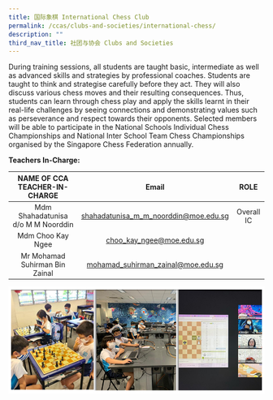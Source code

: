 ```yaml
---
title: 国际象棋 International Chess Club
permalink: /ccas/clubs-and-societies/international-chess/
description: ""
third_nav_title: 社团与协会 Clubs and Societies
---
```

During training sessions, all students are taught basic, intermediate as well as advanced skills and strategies by professional coaches. Students are taught to think and strategise carefully before they act. They will also discuss various chess moves and their resulting consequences. Thus, students can learn through chess play and apply the skills learnt in their real-life challenges by seeing connections and demonstrating values such as perseverance and respect towards their opponents. Selected members will be able to participate in the National Schools Individual Chess Championships and National Inter School Team Chess Championships organised by the Singapore Chess Federation annually.&nbsp;

**Teachers In-Charge:**

|  NAME OF CCA<br>TEACHER-IN-CHARGE  |                 Email                 |    ROLE    |
|:----------------------------------:|:-------------------------------------:|:----------:|
| Mdm Shahadatunisa d/o M M Noorddin | shahadatunisa_m_m_noorddin@moe.edu.sg | Overall IC |
|          Mdm Choo Kay Ngee         |        choo_kay_ngee@moe.edu.sg       |            |
|   Mr Mohamad Suhirman Bin Zainal   |   mohamad_suhirman_zainal@moe.edu.sg  |            |

![](/images/CCAs_%20chess_2021.jpg)